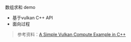 数组求和 demo

- 基于vulkan C++ API
- 面向过程

> 参考资料：[A Simple Vulkan Compute Example in C++](https://bakedbits.dev/posts/vulkan-compute-example/#creating-the-compute-pipeline---vkpipeline)
